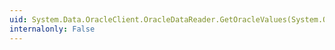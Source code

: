 ```yaml
---
uid: System.Data.OracleClient.OracleDataReader.GetOracleValues(System.Object[])
internalonly: False
---
```

